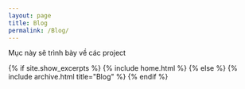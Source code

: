 ```yaml
---
layout: page
title: Blog
permalink: /Blog/
---
```


Mục này sẽ trình bày về các project

{% if site.show_excerpts %}
   {% include home.html %}
{% else %}
   {% include archive.html title="Blog" %}
{% endif %}

